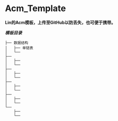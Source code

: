 # Acm_Template

**Lin的Acm模板，上传至GitHub以防丢失，也可便于携带。**

***模板目录***

    ├── 数据结构
    │   ├── 单链表
    │   └── 
    ├── 
    │   ├── 
    │   └── 
    ├── 
    │   ├── 
    │   └── 
    ├── 
    │   ├── 
    │   └── 
    ├── 
    │   ├── 
    │   └── 
    └── 
        ├── 
        └── 
